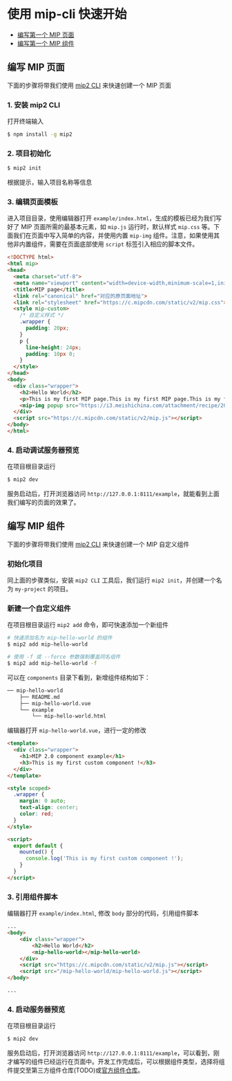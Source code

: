 # 使用 mip-cli 快速开始

- [编写第一个 MIP 页面](#编写-mip-页面)
- [编写第一个 MIP 组件](#编写-mip-组件)

## 编写 MIP 页面

下面的步骤将带我们使用 [mip2 CLI](./01-cli-usage.md) 来快速创建一个 MIP 页面

### 1. 安装 mip2 CLI

打开终端输入

```bash
$ npm install -g mip2
```

### 2. 项目初始化

```bash
$ mip2 init
```

根据提示，输入项目名称等信息

### 3. 编辑页面模板

进入项目目录，使用编辑器打开 `example/index.html`，生成的模板已经为我们写好了 MIP 页面所需的最基本元素，如 `mip.js` 运行时，默认样式 `mip.css` 等。下面我们在页面中写入简单的内容，并使用内置 `mip-img` 组件。注意，如果使用其他非内置组件，需要在页面底部使用 `script` 标签引入相应的脚本文件。

```html
<!DOCTYPE html>
<html mip>
<head>
  <meta charset="utf-8">
  <meta name="viewport" content="width=device-width,minimum-scale=1,initial-scale=1">
  <title>MIP page</title>
  <link rel="canonical" href="对应的原页面地址">
  <link rel="stylesheet" href="https://c.mipcdn.com/static/v2/mip.css">
  <style mip-custom>
    /* 自定义样式 */
    .wrapper {
      padding: 20px;
    }
    p {
      line-height: 24px;
      padding: 10px 0;
    }
  </style>
</head>
<body>
  <div class="wrapper">
    <h2>Hello World</h2>
    <p>This is my first MIP page.This is my first MIP page.This is my first MIP page.This is my first MIP page.This is my first MIP page.This is my first MIP page.This is my first MIP page.This is my first MIP page.</p>
    <mip-img popup src="https://i3.meishichina.com/attachment/recipe/2014/10/27/c640_20141027211913820385989.jpg@!c640"></mip-img>
  </div>
  <script src="https://c.mipcdn.com/static/v2/mip.js"></script>
</body>
</html>
```

### 4. 启动调试服务器预览

在项目根目录运行

```bash
$ mip2 dev
```

服务启动后，打开浏览器访问 `http://127.0.0.1:8111/example`，就能看到上面我们编写的页面的效果了。

## 编写 MIP 组件

下面的步骤将带我们使用 [mip2 CLI](./01-cli-usage.md) 来快速创建一个 MIP 自定义组件

### 初始化项目

同上面的步骤类似，安装 `mip2 CLI` 工具后，我们运行 `mip2 init`，并创建一个名为 `my-project` 的项目。

### 新建一个自定义组件

在项目根目录运行 `mip2 add` 命令，即可快速添加一个新组件

```bash
# 快速添加名为 mip-hello-world 的组件
$ mip2 add mip-hello-world

# 使用 -f 或 --force 参数强制覆盖同名组件
$ mip2 add mip-hello-world -f
```

可以在 `components` 目录下看到，新增组件结构如下：

```bash
── mip-hello-world
    ├── README.md
    ├── mip-hello-world.vue
    └── example
        └── mip-hello-world.html
```

编辑器打开 `mip-hello-world.vue`，进行一定的修改

```html
<template>
  <div class="wrapper">
    <h1>MIP 2.0 component example</h1>
    <h3>This is my first custom component !</h3>
  </div>
</template>

<style scoped>
  .wrapper {
    margin: 0 auto;
    text-align: center;
    color: red;
  }
</style>

<script>
  export default {
    mounted() {
      console.log('This is my first custom component !');
    }
  }
</script>

```

### 3. 引用组件脚本

编辑器打开 `example/index.html`, 修改 `body` 部分的代码，引用组件脚本

```html
...
<body>
    <div class="wrapper">
        <h2>Hello World</h2>
        <mip-hello-world></mip-hello-world>
    </div>
    <script src="https://c.mipcdn.com/static/v2/mip.js"></script>
    <script src="/mip-hello-world/mip-hello-world.js"></script>
</body>

...
```

### 4. 启动服务器预览

在项目根目录运行

```bash
$ mip2 dev
```

服务启动后，打开浏览器访问 `http://127.0.0.1:8111/example`，可以看到，刚才编写的组件已经运行在页面中。开发工作完成后，可以根据组件类型，选择将组件提交至第三方组件仓库(TODO)或[官方组件仓库](./07-contribute-to-official-repo.md)。
